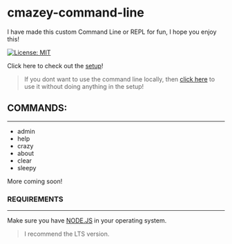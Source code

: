 # cmazey-command-line
I have made this custom Command Line or REPL for fun, I hope you enjoy this!

[<img src="https://camo.githubusercontent.com/b2962c50f999c04a43188a9d1d5266cca814d307bc0a6dd2f3a43b93cdf66192/68747470733a2f2f696d672e736869656c64732e696f2f62616467652f4c6963656e73652d4d49542d6c69676874677265792e737667" alt="License: MIT" data-canonical-src="[https://img.shields.io/badge/License-MIT-lightgrey.svg](https://opensource.org/licenses/MIT)" style="max-width: 100%;">](https://opensource.org/licenses/MIT)

Click here to check out the [setup](https://github.com/cmazey/cmazey-command-line/tree/node/Cmd-REPL#---set-up---)!

> If you dont want to use the command line locally, then [click here](https://replit.com/@NotCmazey/cmazey-command-line?v=1) to use it without doing anything in the setup!
## COMMANDS:
------------------
- admin
- help
- crazy
- about
- clear
- sleepy

More coming soon!

### REQUIREMENTS
------------------
Make sure you have [NODE.JS](https://nodejs.org/en/) in your operating system.
> I recommend the LTS version.



